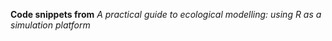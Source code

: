 **Code snippets from** _A practical guide to ecological modelling: using R as a simulation platform_
